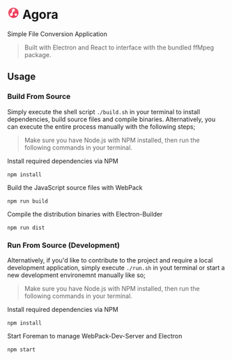 # <img src="/assets/icons/32x32.png" alt="Logo" height="28px"> Agora
Simple File Conversion Application

> Built with Electron and React to interface with the bundled ffMpeg package.

## Usage

### Build From Source
Simply execute the shell script `./build.sh` in your terminal to install dependencies, build source files and compile binaries. Alternatively, you can execute the entire process manually with the following steps;

> Make sure you have Node.js with NPM installed, then run the following commands in your terminal.

Install required dependencies via NPM
```
npm install
```

Build the JavaScript source files with WebPack
```
npm run build
```

Compile the distribution binaries with Electron-Builder
```
npm run dist
```

### Run From Source (Development)
Alternatively, if you'd like to contribute to the project and require a local development application, simply execute `./run.sh` in yout terminal or start a new development environemnt manually like so;

> Make sure you have Node.js with NPM installed, then run the following commands in your terminal.

Install required dependencies via NPM
```
npm install
```

Start Foreman to manage WebPack-Dev-Server and Electron
```
npm start
```
